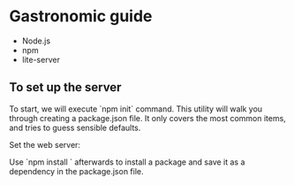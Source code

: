 # Gastronomic guide

<ul>
<li>Node.js</li>
<li>npm</li>
<li>lite-server</li>
</ul>

## To set up the server

<p>To start, we will execute `npm init` command. This utility will walk you through creating a package.json file. It only covers the most common items, and tries to guess sensible defaults.</p>

<p>Set the web server: </p>

<p>Use `npm install <pkg>` afterwards to install a package and save it as a dependency in the package.json file.</p>
